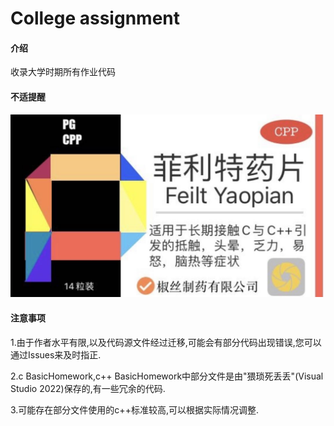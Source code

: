 # College assignment

#### 介绍
收录大学时期所有作业代码

#### 不适提醒
![输入图片说明](c++%20BasicHomework/%E8%8F%B2%E5%88%A9%E7%89%B9%E8%8D%AF%E7%89%87.jpg)

#### 注意事项
1.由于作者水平有限,以及代码源文件经过迁移,可能会有部分代码出现错误,您可以通过Issues来及时指正.

2.c BasicHomework,c++ BasicHomework中部分文件是由"猥琐死丢丢"(Visual Studio 2022)保存的,有一些冗余的代码.

3.可能存在部分文件使用的c++标准较高,可以根据实际情况调整.






